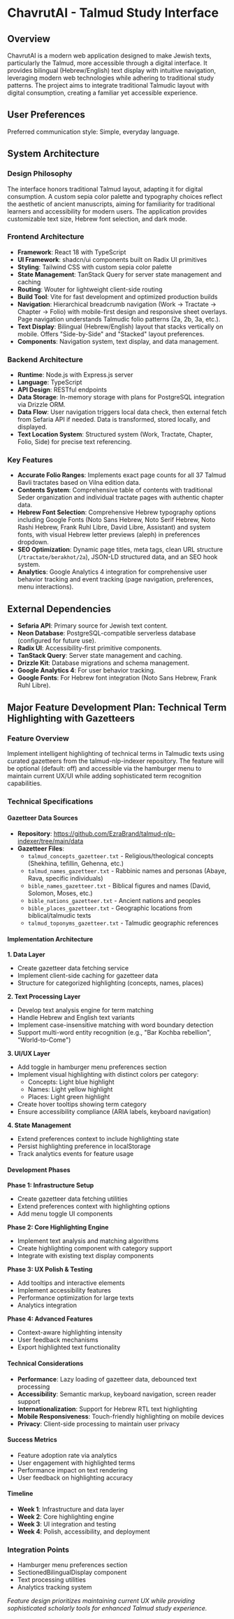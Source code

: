# ChavrutAI - Talmud Study Interface

## Overview
ChavrutAI is a modern web application designed to make Jewish texts, particularly the Talmud, more accessible through a digital interface. It provides bilingual (Hebrew/English) text display with intuitive navigation, leveraging modern web technologies while adhering to traditional study patterns. The project aims to integrate traditional Talmudic layout with digital consumption, creating a familiar yet accessible experience.

## User Preferences
Preferred communication style: Simple, everyday language.

## System Architecture
### Design Philosophy
The interface honors traditional Talmud layout, adapting it for digital consumption. A custom sepia color palette and typography choices reflect the aesthetic of ancient manuscripts, aiming for familiarity for traditional learners and accessibility for modern users. The application provides customizable text size, Hebrew font selection, and dark mode.

### Frontend Architecture
- **Framework**: React 18 with TypeScript
- **UI Framework**: shadcn/ui components built on Radix UI primitives
- **Styling**: Tailwind CSS with custom sepia color palette
- **State Management**: TanStack Query for server state management and caching
- **Routing**: Wouter for lightweight client-side routing
- **Build Tool**: Vite for fast development and optimized production builds
- **Navigation**: Hierarchical breadcrumb navigation (Work → Tractate → Chapter → Folio) with mobile-first design and responsive sheet overlays. Page navigation understands Talmudic folio patterns (2a, 2b, 3a, etc.).
- **Text Display**: Bilingual (Hebrew/English) layout that stacks vertically on mobile. Offers "Side-by-Side" and "Stacked" layout preferences.
- **Components**: Navigation system, text display, and data management.

### Backend Architecture
- **Runtime**: Node.js with Express.js server
- **Language**: TypeScript
- **API Design**: RESTful endpoints
- **Data Storage**: In-memory storage with plans for PostgreSQL integration via Drizzle ORM.
- **Data Flow**: User navigation triggers local data check, then external fetch from Sefaria API if needed. Data is transformed, stored locally, and displayed.
- **Text Location System**: Structured system (Work, Tractate, Chapter, Folio, Side) for precise text referencing.

### Key Features
- **Accurate Folio Ranges**: Implements exact page counts for all 37 Talmud Bavli tractates based on Vilna edition data.
- **Contents System**: Comprehensive table of contents with traditional Seder organization and individual tractate pages with authentic chapter data.
- **Hebrew Font Selection**: Comprehensive Hebrew typography options including Google Fonts (Noto Sans Hebrew, Noto Serif Hebrew, Noto Rashi Hebrew, Frank Ruhl Libre, David Libre, Assistant) and system fonts, with visual Hebrew letter previews (aleph) in preferences dropdown.
- **SEO Optimization**: Dynamic page titles, meta tags, clean URL structure (`/tractate/berakhot/2a`), JSON-LD structured data, and an SEO hook system.
- **Analytics**: Google Analytics 4 integration for comprehensive user behavior tracking and event tracking (page navigation, preferences, menu interactions).

## External Dependencies
- **Sefaria API**: Primary source for Jewish text content.
- **Neon Database**: PostgreSQL-compatible serverless database (configured for future use).
- **Radix UI**: Accessibility-first primitive components.
- **TanStack Query**: Server state management and caching.
- **Drizzle Kit**: Database migrations and schema management.
- **Google Analytics 4**: For user behavior tracking.
- **Google Fonts**: For Hebrew font integration (Noto Sans Hebrew, Frank Ruhl Libre).

## Major Feature Development Plan: Technical Term Highlighting with Gazetteers

### Feature Overview
Implement intelligent highlighting of technical terms in Talmudic texts using curated gazetteers from the talmud-nlp-indexer repository. The feature will be optional (default: off) and accessible via the hamburger menu to maintain current UX/UI while adding sophisticated term recognition capabilities.

### Technical Specifications

#### Gazetteer Data Sources
- **Repository**: https://github.com/EzraBrand/talmud-nlp-indexer/tree/main/data
- **Gazetteer Files**:
  - `talmud_concepts_gazetteer.txt` - Religious/theological concepts (Shekhina, tefillin, Gehenna, etc.)
  - `talmud_names_gazetteer.txt` - Rabbinic names and personas (Abaye, Rava, specific individuals)
  - `bible_names_gazetteer.txt` - Biblical figures and names (David, Solomon, Moses, etc.)
  - `bible_nations_gazetteer.txt` - Ancient nations and peoples
  - `bible_places_gazetteer.txt` - Geographic locations from biblical/talmudic texts
  - `talmud_toponyms_gazetteer.txt` - Talmudic geographic references

#### Implementation Architecture

**1. Data Layer**
- Create gazetteer data fetching service
- Implement client-side caching for gazetteer data
- Structure for categorized highlighting (concepts, names, places)

**2. Text Processing Layer** 
- Develop text analysis engine for term matching
- Handle Hebrew and English text variants
- Implement case-insensitive matching with word boundary detection
- Support multi-word entity recognition (e.g., "Bar Kochba rebellion", "World-to-Come")

**3. UI/UX Layer**
- Add toggle in hamburger menu preferences section
- Implement visual highlighting with distinct colors per category:
  - Concepts: Light blue highlight
  - Names: Light yellow highlight  
  - Places: Light green highlight
- Create hover tooltips showing term category
- Ensure accessibility compliance (ARIA labels, keyboard navigation)

**4. State Management**
- Extend preferences context to include highlighting state
- Persist highlighting preference in localStorage
- Track analytics events for feature usage

#### Development Phases

**Phase 1: Infrastructure Setup**
- Create gazetteer data fetching utilities
- Extend preferences context with highlighting options
- Add menu toggle UI components

**Phase 2: Core Highlighting Engine**
- Implement text analysis and matching algorithms
- Create highlighting component with category support
- Integrate with existing text display components

**Phase 3: UX Polish & Testing**
- Add tooltips and interactive elements
- Implement accessibility features
- Performance optimization for large texts
- Analytics integration

**Phase 4: Advanced Features**
- Context-aware highlighting intensity
- User feedback mechanisms
- Export highlighted text functionality

#### Technical Considerations
- **Performance**: Lazy loading of gazetteer data, debounced text processing
- **Accessibility**: Semantic markup, keyboard navigation, screen reader support
- **Internationalization**: Support for Hebrew RTL text highlighting
- **Mobile Responsiveness**: Touch-friendly highlighting on mobile devices
- **Privacy**: Client-side processing to maintain user privacy

#### Success Metrics
- Feature adoption rate via analytics
- User engagement with highlighted terms
- Performance impact on text rendering
- User feedback on highlighting accuracy

#### Timeline
- **Week 1**: Infrastructure and data layer
- **Week 2**: Core highlighting engine  
- **Week 3**: UI integration and testing
- **Week 4**: Polish, accessibility, and deployment

### Integration Points
- Hamburger menu preferences section
- SectionedBilingualDisplay component
- Text processing utilities
- Analytics tracking system

*Feature design prioritizes maintaining current UX while providing sophisticated scholarly tools for enhanced Talmud study experience.*